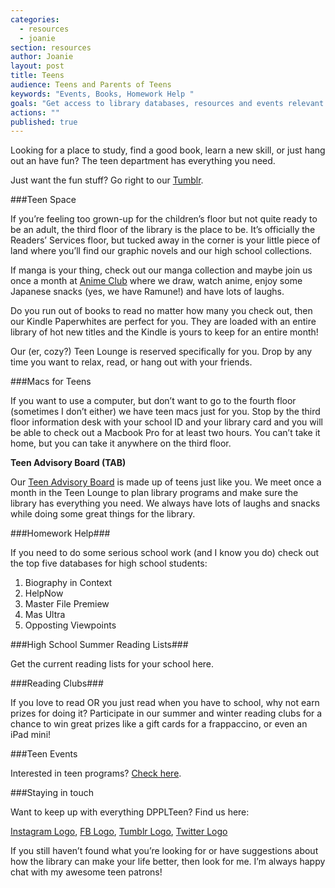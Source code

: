 ```yaml
---
categories: 
  - resources
  - joanie
section: resources
author: Joanie
layout: post
title: Teens
audience: Teens and Parents of Teens
keywords: "Events, Books, Homework Help "
goals: "Get access to library databases, resources and events relevant to them."
actions: ""
published: true
---
```


Looking for a place to study, find a good book, learn a new skill, or just hang out an have fun? The teen department has everything you need.

Just want the fun stuff? Go right to our [Tumblr](http://dpplteens.tumblr.com/).

###Teen Space

If you’re feeling too grown-up for the children’s floor but not quite ready to be an adult, the third floor of the library is the place to be. It’s officially the Readers’ Services floor, but tucked away in the corner is your little piece of land where you’ll find our graphic novels and our high school collections. 

If manga is your thing, check out our manga collection and maybe join us once a month at [Anime Club](http://dppl.webfactional.com/calendar/category/teens) where we draw, watch anime, enjoy some Japanese snacks (yes, we have Ramune!) and have lots of laughs.

Do you run out of books to read no matter how many you check out, then our Kindle Paperwhites are perfect for you. They are loaded with an entire library of hot new titles and the Kindle is yours to keep for an entire month!

Our (er, cozy?) Teen Lounge is reserved specifically for you. Drop by any time you want to relax, read, or hang out with your friends. 

###Macs for Teens

If you want to use a computer, but don’t want to go to the fourth floor (sometimes I don’t either) we have teen macs just for you. Stop by the third floor information desk with your school ID and your library card and you will be able to check out a Macbook Pro for at least two hours. You can’t take it home, but you can take it anywhere on the third floor. 

**Teen Advisory Board (TAB)**

Our [Teen Advisory Board](http://dppl.webfactional.com/calendar/category/teens) is made up of teens just like you. We meet once a month in the Teen Lounge to plan library programs and make sure the library has everything you need. We always have lots of laughs and snacks while doing some great things for the library.  

###Homework Help###

If you need to do some serious school work (and I know you do) check out the top five databases for high school students:  

1. Biography in Context
2. HelpNow
3. Master File Premiew
4. Mas Ultra 
5. Opposting Viewpoints

###High School Summer Reading Lists###  

Get the current reading lists for your school here.

###Reading Clubs###  

If you love to read OR you just read when you have to school, why not earn prizes for doing it? Participate in our summer and winter reading clubs for a chance to win great prizes like a gift cards for a frappaccino, or even an iPad mini!

###Teen Events

Interested in teen programs? [Check here](http://calendar.dppl.org/evanced/lib/eventcalendar.asp?ag=&et=Teen+Program&dt=mo&df=calendar&cn=0&private=0&ln=0).

###Staying in touch

Want to keep up with everything DPPLTeen? Find us here:

[Instagram Logo](http://instagram.com/dpplteen), [FB Logo](https://www.facebook.com/PlaineAwesome), [Tumblr Logo](http://captaintabbycats.tumblr.com/), [Twitter Logo](https://twitter.com/dpplteen)

If you still haven’t found what you’re looking for or have suggestions about how the library can make your life better, then look for me. I’m always happy chat with my awesome teen patrons!
